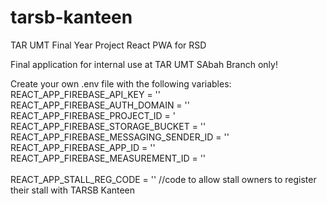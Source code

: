 # tarsb-kanteen
TAR UMT Final Year Project React PWA for RSD

Final application for internal use at TAR UMT SAbah Branch only!

Create your own .env file with the following variables: <br />
REACT_APP_FIREBASE_API_KEY = ''<br />
REACT_APP_FIREBASE_AUTH_DOMAIN = ''<br />
REACT_APP_FIREBASE_PROJECT_ID = '<br />
REACT_APP_FIREBASE_STORAGE_BUCKET = ''<br />
REACT_APP_FIREBASE_MESSAGING_SENDER_ID = ''<br />
REACT_APP_FIREBASE_APP_ID = ''<br />
REACT_APP_FIREBASE_MEASUREMENT_ID = ''<br />
<br />
REACT_APP_STALL_REG_CODE = '' //code to allow stall owners to register their stall with TARSB Kanteen
